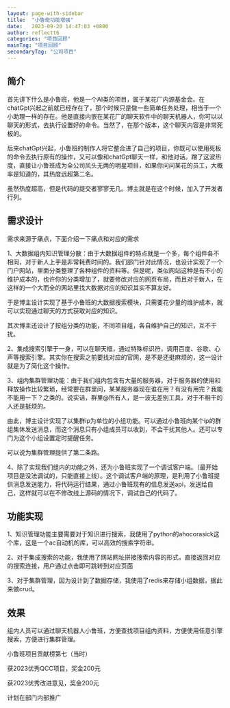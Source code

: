 ```yaml
---
layout: page-with-sidebar
title:  "小鲁班功能增强"
date:   2023-09-20 14:47:03 +0800
author: reflectt6
categories: "项目回顾"
mainTag: "项目回顾"
secondaryTag: "公司项目"
---
```


## 简介

首先讲下什么是小鲁班，他是一个AI类的项目，属于某花厂内源基金会。在chatGpt兴起之前就已经存在了，那个时候只是做一些简单任务处理，相当于一个小助理一样的存在。他是直接内嵌在某花厂的聊天软件中的聊天机器人，你可以以聊天的形式，去执行设置好的命令。当然了，在那个版本，这个聊天内容是非常死板的。

后来chatGpt兴起，小鲁班的制作人将它整合进了自己的项目，你既可以使用死板的命令去执行原有的操作，又可以像和chatGpt聊天一样，和他对话。蹭了这波热度，直接让小鲁班成为全公司风头无两的明星项目，如果你问问某花的员工，大概率是知道的，其热度远超第二名。

虽然热度超高，但是代码的提交者寥寥无几。博主就是在这个时候，加入了开发者行列。

## 需求设计

需求来源于痛点，下面介绍一下痛点和对应的需求

1、大数据组内知识管理分散：由于大数据组件的特点就是一个多，每个组件各不相同，对于新人上手是非常耗费时间的。我们部门针对此情况，也设计实现了一个门户网站，里面分类整理了各种组件的资料等。但是呢，类似网站这种是有不小的维护成本的，也许你的分类增加了，就要修改对应的网页布局，而且对于新人，在这样的一个大而全的网站里找大数据对应的知识其实不算友好。

于是博主设计实现了基于小鲁班的大数据搜索模块，只需要花少量的维护成本，就可以实现通过聊天的方式获取对应的知识。

其次博主还设计了按组分类的功能，不同项目组，各自维护自己的知识，互不干扰。

2、集成搜索引擎于一身，可以在聊天框，通过特殊标识符，调用百度、谷歌、心声等搜索引擎。其实你在搜索之前要找对应的官网，是不是还挺麻烦的，这一设计就是为了简化这个操作。

3、组内集群管理功能：由于我们组内包含有大量的服务器，对于服务器的使用和释放操作比较繁琐，经常要在群里问，某某服务器现在谁在用？有没有用完？我能不能用一下？之类的。说实话，群里@所有人，是一波无差别工具，对于不相干的人还是挺烦的。

由此，博主设计实现了以集群ip为单位的小组功能。可以通过小鲁班向某个ip的群组集体发送消息，而这个消息只有小组成员可以收到，不会干扰其他人。还可以专门为这个小组设置定时提醒任务。

可以说为集群管理提供了第二条路。

4、除了实现我们组内的功能之外，还为小鲁班实现了一个调试客户端。（最开始项目是没法调试的，只能直接上线）。这个调试客户端的原理，是利用了小鲁班提供消息发送能力，将代码运行结果，通过小鲁班现有的信息发送api，发送给自己，这样就可以在不修改线上源码的情况下，调试自己的代码了。

## 功能实现

1、知识管理功能主要需要对于知识进行搜索，我使用了python的ahocorasick这个库，这是一个ac自动机的库，可以高效的搜索字符串。

2、对于集成搜索的功能，我使用了网站网址拼接搜索内容的形式，直接返回对应的搜索连接，用户通过点击即可跳转到对应页面

3、对于集群管理，因为设计到了数据存储，我使用了redis来存储小组数据，据此来做crud。

## 效果

组内人员可以通过聊天机器人小鲁班，方便查找项目组内资料，方便使用任意引擎搜索，方便进行集群管理。

小鲁班项目贡献榜第七（当时）

获2023优秀QCC项目，奖金200元

获2023优秀改进意见，奖金200元

计划在部门内部推广



